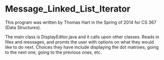 # Message_Linked_List_Iterator

This program was written by Thomas Hart in the Spring of 2014 for CS 367 (Data Structures).

The main class is DisplayEditor.java and it calls upon other classes. Reads in files and messages, and promts the user with options on what they would like to do next. Choices they have include displaying the dot matrixes, going to the next one, going to the previous ones, etc.
